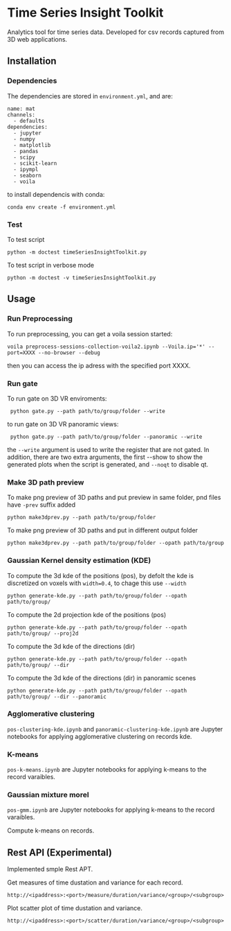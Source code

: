 # Time Series Insight Toolkit

Analytics tool for time series data. Developed for csv records captured from 3D web applications.

## Installation

### Dependencies

The dependencies are stored in `environment.yml`, and are:
```
name: mat
channels:
  - defaults
dependencies:
  - jupyter
  - numpy
  - matplotlib
  - pandas
  - scipy
  - scikit-learn
  - ipympl
  - seaborn
  - voila
```

to install dependencis with conda:
```
conda env create -f environment.yml
```

### Test

To test script

```
python -m doctest timeSeriesInsightToolkit.py
```

To test script in verbose mode
```
python -m doctest -v timeSeriesInsightToolkit.py
```

## Usage

### Run Preprocessing

To run preprocessing, you can get a voila session started:
```
voila preprocess-sessions-collection-voila2.ipynb --Voila.ip='*' --port=XXXX --no-browser --debug
```
then you can access the ip adress with the specified port XXXX.

### Run gate

To run gate on 3D VR enviroments:
```
 python gate.py --path path/to/group/folder --write
```
to run gate on 3D VR panoramic views:
```
 python gate.py --path path/to/group/folder --panoramic --write
```
the `--write` argument is used to write the register that are not gated.
In addition, there are two extra arguments, the first --show to show the generated plots when the script is generated, and `--noqt` to disable qt.

### Make 3D path preview

To make png preview of 3D paths and put preview in same folder, pnd files have `-prev` suffix added
```
python make3dprev.py --path path/to/group/folder
```
To make png preview of 3D paths and put in different output folder
```
python make3dprev.py --path path/to/group/folder --opath path/to/group
```

### Gaussian Kernel density estimation (KDE)

To compute the 3d kde of the positions (pos), by defolt the kde is discretized on voxels with `width=0.4`, to chage this use `--width`
```
python generate-kde.py --path path/to/group/folder --opath path/to/group/
```
To compute the 2d projection kde of the positions (pos)
```
python generate-kde.py --path path/to/group/folder --opath path/to/group/ --proj2d
```
To compute the 3d kde of the directions (dir)
```
python generate-kde.py --path path/to/group/folder --opath path/to/group/ --dir
```
To compute the 3d kde of the directions (dir) in panoramic scenes
```
python generate-kde.py --path path/to/group/folder --opath path/to/group/ --dir --panoramic
```

### Agglomerative clustering

`pos-clustering-kde.ipynb` and `panoramic-clustering-kde.ipynb` are Jupyter notebooks for applying agglomerative clustering on records kde.

### K-means

`pos-k-means.ipynb` are Jupyter notebooks for applying k-means to the record varaibles.


### Gaussian mixture morel

`pos-gmm.ipynb` are Jupyter notebooks for applying k-means to the record varaibles.


Compute k-means on records. 


## Rest API (Experimental)

Implemented smple Rest APT.

Get measures of time dustation and variance for each record.
```
http://<ipaddress>:<port>/measure/duration/variance/<group>/<subgroup>
```

Plot scatter plot of time dustation and variance.
```
http://<ipaddress>:<port>/scatter/duration/variance/<group>/<subgroup>
```
